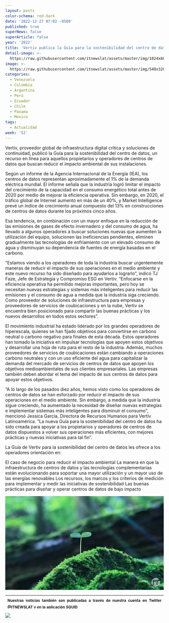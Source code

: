 ```yaml
---
layout: posts
color-schema: red-dark
date: '2022-12-27 07:02 -0500'
published: true
superNews: false
superArticle: false
year: '2022'
title: 'Vertiv publica la Guía para la sostenibilidad del centro de datos '
detail-image: >-
  https://raw.githubusercontent.com/itnewslat/assets/master/img/1024x680/naturaleza-g.jpg
image: >-
  https://raw.githubusercontent.com/itnewslat/assets/master/img/540x320/naturaleza-p.jpg
categories:
  - Venezuela
  - Colombia
  - Argentina
  - Perú
  - Ecuador
  - Chile
  - Panama
  - Mexico
tags:
  - Actualidad
week: '52'
---
```

Vertiv, proveedor global de infraestructura digital crítica y soluciones de continuidad, publicó la Guía para la sostenibilidad del centro de datos, un recurso en línea para aquellos propietarios y operadores de centros de datos que buscan reducir el impacto ambiental de sus instalaciones.

Según un informe de la Agencia Internacional de la Energía (IEA), los centros de datos representan aproximadamente el 1% de la demanda eléctrica mundial. El informe señala que la industria logró limitar el impacto del crecimiento de la capacidad en el consumo energético total antes de 2020 por medio de mejorar la eficiencia operativa. Sin embargo, en 2020, el tráfico global de Internet aumentó en más de un 40%, y Market Intelligence prevé un índice de crecimiento anual compuesto del 13% en construcciones de centros de datos durante los próximos cinco años. 

Esa tendencia, en combinación con un mayor enfoque en la reducción de las emisiones de gases de efecto invernadero y del consumo de agua, ha llevado a algunos operadores a buscar soluciones nuevas que aumenten la utilización del equipo, solucionen las ineficiencias pendientes, eliminen gradualmente las tecnologías de enfriamiento con un elevado consumo de agua y disminuyan su dependencia de fuentes de energía basadas en el carbono.

“Estamos viendo a los operadores de toda la industria buscar urgentemente maneras de reducir el impacto de sus operaciones en el medio ambiente y este nuevo recurso ha sido diseñado para ayudarlos a lograrlo”, indicó TJ Faze, Jefe de Estrategia y Compromiso ESG en Vertiv. “Enfocarse en la eficiencia operativa ha permitido mejoras importantes, pero hoy se necesitan nuevas estrategias y sistemas más inteligentes para reducir las emisiones y el consumo de agua a medida que la industria siga creciendo. Como proveedor de soluciones de infraestructura para empresas y proveedores de servicios de coubicaciones y en la nube, Vertiv se encuentra bien posicionado para compartir las buenas prácticas y los nuevos desarrollos en todos estos sectores”.

El movimiento industrial ha estado liderado por los grandes operadores de hiperescala, quienes se han fijado objetivos para convertirse en carbono neutral o carbono negativo para finales de esta década. Estos operadores han tomado la iniciativa en impulsar tecnologías que apoyen estos objetivos y desarrollar una hoja de ruta para el resto de la industria. Además, muchos proveedores de servicios de coubicaciones están cambiando a operaciones carbono neutrales y con un uso eficiente del agua para capitalizar la demanda del mercado de servicios de centros de datos que apoyen los objetivos medioambientales de sus clientes empresariales. Las empresas también deben abordar el tema del impacto de sus centros de datos para apoyar estos objetivos.

“A lo largo de los pasados diez años, hemos visto como los operadores de centros de datos se han esforzado por reducir el impacto de sus operaciones en el medio ambiente. Sin embargo, a medida que la industria sigue creciendo, ha aumentado la necesidad de diseñar nuevas estrategias e implementar sistemas más inteligentes para disminuir el consumo”, mencionó Jessica García, Directora de Recursos Humanos para Vertiv Latinoamérica. “La nueva Guía para la sostenibilidad del centro de datos ha sido creada para apoyar a los propietarios y operadores de centros de datos dispuestos a volver sus operaciones más eficientes, con mejores prácticas y nuevas iniciativas para tal fin”.

La Guía de Vertiv para la sostenibilidad del centro de datos les ofrece a los operadores orientación en:

El caso de negocio para reducir el impacto ambiental
La manera en que la infraestructura de centros de datos y las tecnologías complementarias están evolucionando para soportar una mayor utilización y un mayor uso de las energías renovables
Los recursos, los marcos y los criterios de medición para implementar y medir las iniciativas de sostenibilidad
Las buenas prácticas para diseñar y operar centros de datos de bajo impacto

![](https://raw.githubusercontent.com/itnewslat/assets/master/img/540x320/naturaleza-p.jpg)

<table style="height: 42px;" width="569">
<tbody>
<tr>
<td style="text-align: justify;"><sub><strong>Nuestras noticias también son publicadas a través de nuestra cuenta en Twitter <a href="https://twitter.com/itnewslat?lang=es">@ITNEWSLAT</a> y en la aplicación <a href="https://squidapp.co/en/">SQUID</a></strong></sub></td>
</tr>
</tbody>
</table>

<img src="https://tracker.metricool.com/c3po.jpg?hash=56f88a41e39ab42c063cc51676587a04"/>